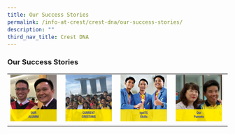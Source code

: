 ```yaml
---
title: Our Success Stories
permalink: /info-at-crest/crest-dna/our-success-stories/
description: ""
third_nav_title: Crest DNA
---
```

### Our Success Stories

|  |  |  |  |
|---|---|---|---|
| <a href="/our-success-stories/our-alumni/"><img src="/images/oss1.png" style="width:95%"></a> | <a href="https://www.flickr.com/photos/190503566@N03/collections/72157716366865471/"><img src="/images/oss2.png" style="width:95%"></a> | <a href="/ignite-skills/our-success-stories/"><img src="/images/oss3.png" style="width:95%"></a> | <a href="/crest-pal/partners/"><img src="/images/oss4.png" style="width:95%"></a> |
|  |  |  |  |